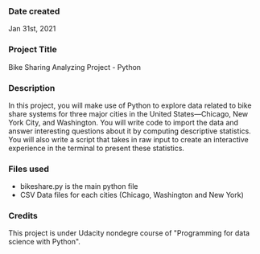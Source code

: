 ### Date created
Jan 31st, 2021

### Project Title
Bike Sharing Analyzing Project - Python

### Description
In this project, you will make use of Python to explore data related to bike share systems for three major cities in the United States—Chicago, New York City, and Washington. You will write code to import the data and answer interesting questions about it by computing descriptive statistics. You will also write a script that takes in raw input to create an interactive experience in the terminal to present these statistics.

### Files used
* bikeshare.py is the main python file
* CSV Data files for each cities (Chicago, Washington and New York)

### Credits
This project is under Udacity nondegre course of "Programming for data science with Python".

